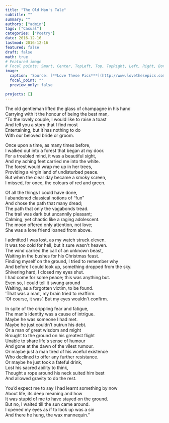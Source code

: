 ```yaml
---
title: "The Old Man's Tale"
subtitle: ""
summary: ""
authors: ["admin"]
tags: ["Casual"]
categories: ["Poetry"]
date: 2016-12-16
lastmod: 2016-12-16
featured: false
draft: false
math: true
# Featured image
# Focal points: Smart, Center, TopLeft, Top, TopRight, Left, Right, BottomLeft, Bottom, BottomRight.
image:
  caption: 'Source: [**Love These Pics***](http://www.lovethesepics.com/2012/10/when-the-woods-are-scary-enchanted-forests-like-brothers-grimm-broken-fairytales/)'
  focal_point: ""
  preview_only: false

projects: []
---
```

The old gentleman lifted the glass of champagne in his hand \
Carrying with it the honour of being the best man, \
“To the lovely couple, I would like to raise a toast \
And tell you a story that I find most \
Entertaining, but it has nothing to do \
With our beloved bride or groom.

Once upon a time, as many times before, \
I walked out into a forest that began at my door.\
For a troubled mind, it was a beautiful sight,\
And my aching feet carried me into the white.\
The forest would wrap me up in her trees, \
Providing a virgin land of undisturbed peace. \
But when the clear day became a smoky screen, \
I missed, for once, the colours of red and green.

Of all the things I could have done,\
I abandoned classical notions of “fun”\
And chose the path that many dread; \
The path that only the vagabonds tread.\
The trail was dark but uncannily pleasant; \
Calming, yet chaotic like a raging adolescent. \
The moon offered only attention, not love; \
She was a lone friend loaned from above.

I admitted I was lost, as my watch struck eleven.\
It was too cold for hell, but it sure wasn't heaven.\
The wind carried the call of an unknown beast, \
Waiting in the bushes for his Christmas feast. \
Finding myself on the ground, I tried to remember why \
And before I could look up, something dropped from the sky. \
Shivering hard, I closed my eyes shut.\
I had come for some peace; this was anything but.\
Even so, I could tell it swung around \
Waiting, as a forgotten victim, to be found.\
'That was a man’, my brain tried to reaffirm.\
‘Of course, it was’. But my eyes wouldn't confirm.

In spite of the crippling fear and fatigue, \
The man's identity was a cause of intrigue.\
Maybe he was someone I had met. \
Maybe he just couldn’t outrun his debt. \
Or a man of great wisdom and might\
Brought to the ground on his greatest flight\
Unable to share life's sense of humour\
And gone at the dawn of the vilest rumour. \
Or maybe just a man tired of his woeful existence\
Who declined to offer any further resistance.\
Or maybe he just took a fateful drink,\
Lost his sacred ability to think,\
Thought a rope around his neck suited him best\
And allowed gravity to do the rest.

You’d expect me to say I had learnt something by now\
About life, its deep meaning and how\
It was stupid of me to have stayed on the ground.\
But no, I waited till the sun came around.\
I opened my eyes as if to look up was a sin\
And there he hung, the wax mannequin.”